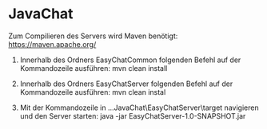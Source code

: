 # JavaChat

Zum Compilieren des Servers wird Maven benötigt: https://maven.apache.org/

1. Innerhalb des Ordners EasyChatCommon folgenden Befehl auf der Kommandozeile ausführen: 
mvn clean install

2. Innerhalb des Ordners EasyChatServer folgenden Befehl auf der Kommandozeile ausführen: 
mvn clean instal

3. Mit der Kommandozeile in ...JavaChat\EasyChatServer\target navigieren und den Server starten:
java -jar EasyChatServer-1.0-SNAPSHOT.jar
